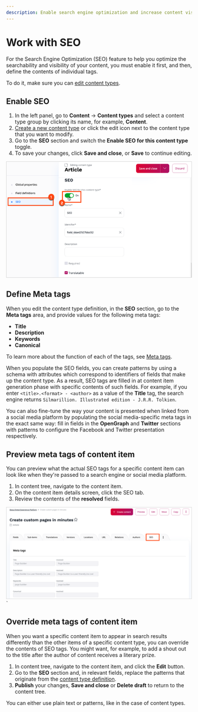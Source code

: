 ```yaml
---
description: Enable search engine optimization and increase content visibility by defining meta tags.
---
```


# Work with SEO

For the Search Engine Optimization (SEO) feature to help you optimize the searchability
and visibility of your content, you must enable it first, and
then, define the contents of individual tags.

To do it, make sure you can [edit content types](../content_management/content_model.md#content_types).

## Enable SEO

1. In the left panel, go to **Content** -> **Content types** and select a content type group by clicking its name, for example, **Content**.
2. [Create a new content type](create_edit_content_types.md) or click the edit icon next to the content type that you want to modify.
3. Go to the **SEO** section and switch the **Enable SEO for this content type** toggle.
4. To save your changes, click **Save and close**, or **Save** to continue editing.

![SEO tags](img/SEO_tags.png "SEO configuration")

## Define Meta tags

When you edit the content type definition, in the **SEO** section, go to the
**Meta tags** area, and provide values for the following meta tags:

- **Title**
- **Description**
- **Keywords**
- **Canonical**

To learn more about the function of each of the tags, see [Meta tags](seo.md#meta-tags).

When you populate the SEO fields, you can create patterns by using a schema with
attributes which correspond to identifiers of fields that make up the content type.
As a result, SEO tags are filled in at content item generation phase with specific
contents of such fields. For example, if you enter `<title>.<format> - <author>`
as a value of the **Title** tag, the search engine returns
`Silmarillion. Illustrated edition - J.R.R. Tolkien`.

You can also fine-tune the way your content is presented when linked from
a social media platform by populating the social media-specific meta tags
in the exact same way:
fill in fields in the **OpenGraph** and **Twitter** sections with patterns
to configure the Facebook and Twitter presentation respectively.
<!--If you leave these fields blank, social media snippets are generated based on
the definitions that you provided in the search engine meta tag fields.-->

## Preview meta tags of content item

You can preview what the actual SEO tags for a specific content item
can look like when they're passed to a search engine or social media platform.

1. In content tree, navigate to the content item.
2. On the content item details screen, click the SEO tab.
3. Review the contents of the **resolved** fields.

![SEO tab in content item details](img/SEO_tab.png)`

## Override meta tags of content item

When you want a specific content item to appear in search results differently than
the other items of a specific content type, you can override the contents of SEO tags.
You might want, for example, to add a shout out to the title after the author of content
receives a literary prize.

1. In content tree, navigate to the content item, and click the **Edit** button.
2. Go to the **SEO** section and, in relevant fields, replace the patterns that
originate from the [content type definition](#define-meta-tags).
3. **Publish** your changes, **Save and close** or **Delete draft** to return to the content tree.

You can either use plain text or patterns, like in the case of content types.